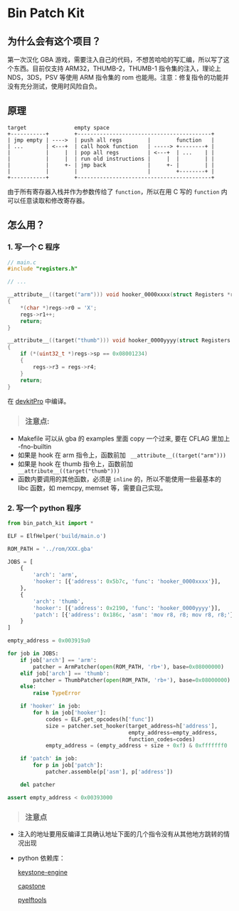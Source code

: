 # Bin Patch Kit

## 为什么会有这个项目？

第一次汉化 GBA 游戏，需要注入自己的代码，不想苦哈哈的写汇编，所以写了这个东西。目前仅支持 ARM32，THUMB-2，THUMB-1 指令集的注入，理论上 NDS，3DS，PSV 等使用 ARM 指令集的 rom 也能用。注意：修复指令的功能并没有充分测试，使用时风险自负。

## 原理

```
target               empty space
+-----------+        +------------------------------------------+
| jmp empty | ---->  | push all regs        |        function   |
| ...       | <---+  | call hook function   | -----> +--------+ |
|           |     |  | pop all regs         | <---+  | ...    | |
|           |     |  | run old instructions |     |  |        | |
|           |     +- | jmp back             |     +- |        | |
|           |        |                      |        +--------+ |
+-----------+        +------------------------------------------+
```
由于所有寄存器入栈并作为参数传给了 ```function```，所以在用 C 写的 ```function``` 内可以任意读取和修改寄存器。

## 怎么用？

### 1. 写一个 C 程序

```c
// main.c
#include "registers.h"

// ...

__attribute__((target("arm"))) void hooker_0000xxxx(struct Registers *regs)
{
    *(char *)regs->r0 = 'X';
    regs->r1++;
    return;
}

__attribute__((target("thumb"))) void hooker_0000yyyy(struct Registers *regs)
{
    if (*(uint32_t *)regs->sp == 0x08001234)
    {
        regs->r3 = regs->r4;
    }
    return;
}
```

在 [devkitPro](https://github.com/devkitPro/installer/releases) 中编译。

> ### 注意点:
* Makefile 可以从 gba 的 examples 里面 copy 一个过来, 要在 CFLAG 里加上 -fno-builtin
* 如果是 hook 在 arm 指令上，函数前加 ``` __attribute__((target("arm")))``` 
* 如果是 hook 在 thumb 指令上，函数前加 ``` __attribute__((target("thumb")))```
* 函数内要调用的其他函数，必须是 ```inline``` 的，所以不能使用一些最基本的 libc 函数，如 memcpy, memset 等，需要自己实现。

### 2. 写一个 python 程序
```python
from bin_patch_kit import *

ELF = ElfHelper('build/main.o')

ROM_PATH = '../rom/XXX.gba'

JOBS = [
    {
        'arch': 'arm',
        'hooker': [{'address': 0x5b7c, 'func': 'hooker_0000xxxx'}],
    },
    {
        'arch': 'thumb',
        'hooker': [{'address': 0x2190, 'func': 'hooker_0000yyyy'}],
        'patch': [{'address': 0x186c, 'asm': 'mov r8, r8; mov r8, r8;'}, ]
    }
]

empty_address = 0x003919a0

for job in JOBS:
    if job['arch'] == 'arm':
        patcher = ArmPatcher(open(ROM_PATH, 'rb+'), base=0x08000000)
    elif job['arch'] == 'thumb':
        patcher = ThumbPatcher(open(ROM_PATH, 'rb+'), base=0x08000000)
    else:
        raise TypeError

    if 'hooker' in job:
        for h in job['hooker']:
            codes = ELF.get_opcodes(h['func'])
            size = patcher.set_hooker(target_address=h['address'],
                                      empty_address=empty_address,
                                      function_codes=codes)
            empty_address = (empty_address + size + 0xf) & 0xfffffff0

    if 'patch' in job:
        for p in job['patch']:
            patcher.assemble(p['asm'], p['address'])

    del patcher

assert empty_address < 0x00393000
```
> ### 注意点
* 注入的地址要用反编译工具确认地址下面的几个指令没有从其他地方跳转的情况出现
* python 依赖库：
  
  [keystone-engine](https://pypi.org/project/keystone-engine/)

  [capstone](https://pypi.org/project/capstone/)

  [pyelftools](https://pypi.org/project/pyelftools/)